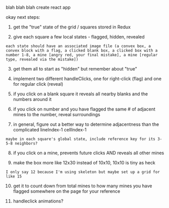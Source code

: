 blah blah blah create react app

okay next steps:

  1) get the "true" state of the grid / squares stored in Redux

  2) give each square a few local states - flagged, hidden, revealed

    each state should have an associated image file (a convex box, a convex block with a flag, a clicked blank box, a clicked box with a number 1-8, a mine [angry red, your final mistake], a mine [regular type, revealed via the mistake])

  3) get them all to start as "hidden" but remember about "true"

  4) implement two different handleClicks, one for right-click (flag) and one for regular click (reveal) 

  5) if you click on a blank square it reveals all nearby blanks and the numbers around it

  6) if you click on number and you have flagged the same # of adjacent mines to the number, reveal surroundings 

  7) in general, figure out a better way to determine adjacentness than the complicated lineIndex-1 cellIndex-1 

    maybe in each square's global state, include reference key for its 3-5-8 neighbors? 

  8) if you click on a mine, prevents future clicks AND reveals all other mines 

  9) make the box more like 12x30 instead of 10x10, 10x10 is tiny as heck 

    I only say 12 because I'm using skeleton but maybe set up a grid for like 15

  10) get it to count down from total mines to how many mines you have flagged somewhere on the page for your reference 

  11) handleclick animations? 